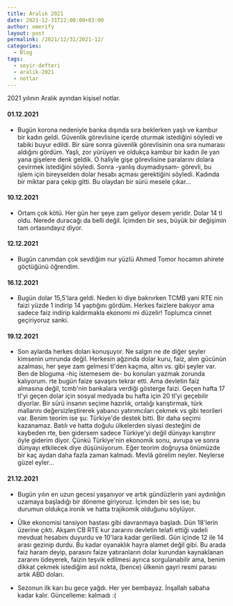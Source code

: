 ```yaml
---
title: Aralık 2021
date: 2021-12-31T22:00:00+03:00
author: omerify
layout: post
permalink: /2021/12/31/2021-12/
categories:
  - Blog
tags:
  - seyir-defteri
  - aralik-2021
  - notlar
---
```


2021 yılının Aralık ayından kişisel notlar.

#### 01.12.2021

  * Bugün korona nedeniyle banka dışında sıra beklerken yaşlı ve kambur bir kadın geldi. Güvenlik görevlisine içerde oturmak istediğini söyledi ve tabiki buyur edildi. Bir süre sonra güvenlik görevlisinin ona sıra numarası aldığını gördüm. Yaşlı, zor yürüyen ve oldukça kambur bir kadın ile yan yana gişelere denk geldik. O haliyle gişe görevlisine paralarını dolara çevirmek istediğini söyledi. Sonra -yanlış duymadıysam- görevli, bu işlem için bireyselden dolar hesabı açması gerektiğini söyledi. Kadında bir miktar para çekip gitti. Bu olaydan bir sürü mesele çıkar...

#### 10.12.2021

  * Ortam çok kötü. Her gün her şeye zam geliyor desem yeridir. Dolar 14 tl oldu. Nerede duracağı da belli değil. İçimden bir ses, büyük bir değişimin tam ortasındayız diyor.

#### 12.12.2021

  * Bugün canımdan çok sevdiğim nur yüzlü Ahmed Tomor hocamın ahirete göçtüğünü öğrendim.

#### 16.12.2021

  * Bugün dolar 15,5'lara geldi. Neden ki diye baknırken TCMB yani RTE nin faizi yüzde 1 indirip 14 yaptığını gördüm. Herkes faizlere bakıyor ama sadece faiz indirip kaldırmakla ekonomi mi düzelir! Toplumca cinnet geçiriyoruz sanki.

#### 19.12.2021

  * Son aylarda herkes doları konuşuyor. Ne salgın ne de diğer şeyler kimsenin umrunda değil. Herkesin ağzında dolar kuru, faiz, alım gücünün azalması, her şeye zam gelmesi tl'den kaçma, altın vs. gibi şeyler var. Ben de bloguma -hiç istemesem de- bu konuları yazmak zorunda kalıyorum. rte bugün faize savaşını tekrar etti. Ama devletin faiz almasına değil, tcmb'nin bankalara verdiği gösterge faizi. Geçen hafta 17 tl'yi geçen dolar için sosyal medyada bu hafta için 20 tl'yi geçebilir diyorlar. Bir sürü insanın seçime hazırlık, ortalığı karıştırmak, türk mallarını değersizleştirerek yabancı yatırımcıları çekmek vs gibi teorileri var. Benim teorim ise şu: Türkiye'de destek bitti. Bir daha seçimi kazanamaz. Batılı ve hatta doğulu ülkelerden siyasi desteğini de kaybeden rte, ben gidersem sadece Türkiye'yi değil dünyayı karıştırır öyle giderim diyor. Çünkü Türkiye'nin ekonomik sonu, avrupa ve sonra dünyayı etkilecek diye düşünüyorum. Eğer teorim doğruysa önümüzde bir kaç aydan daha fazla zaman kalmadı. Mevlâ görelim neyler. Neylerse güzel eyler...

#### 21.12.2021

  * Bugün yılın en uzun gecesi yaşanıyor ve artık gündüzlerin yani aydınlığın uzamaya başladığı bir döneme giriyoruz. İçimden bir ses ise; bu durumun oldukça ironik ve hatta trajikomik olduğunu söylüyor.

  * Ülke ekonomisi tansiyon hastası gibi davranmaya başladı. Dün 18'lerin üzerine çıktı. Akşam CB RTE kur zararını devletin telafi ettiği vadeli mevduat hesabını duyurdu ve 10'lara kadar geriliedi. Gün içinde 12 ile 14 arası gezinip durdu. Bu kadar oyanaklık hayra alamet değil gibi. Bu arada faiz haram deyip, parasını faize yatıranların dolar kurundan kaynaklanan zararını ödeyerek, faizin teşvik edilmesi ayrıca sorgulanabilir ama, benim dikkat çekmek istediğim asıl nokta, (bence) ülkenin gayri resmi parası artık ABD doları.

  * Sezonun ilk karı bu gece yağdı. Her yer bembayaz. İnşallah sabaha kadar kalır. Güncelleme: kalmadı :( 